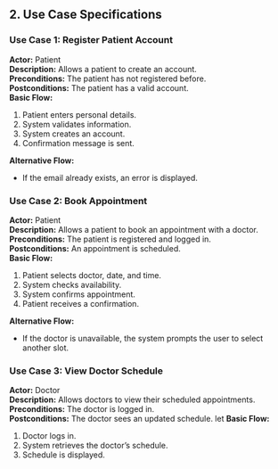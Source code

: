## 2. Use Case Specifications

### Use Case 1: Register Patient Account
**Actor:** Patient  
**Description:** Allows a patient to create an account.  
**Preconditions:** The patient has not registered before.  
**Postconditions:** The patient has a valid account.  
**Basic Flow:**
1. Patient enters personal details.
2. System validates information.
3. System creates an account.
4. Confirmation message is sent.

**Alternative Flow:**
- If the email already exists, an error is displayed.

### Use Case 2: Book Appointment
**Actor:** Patient  
**Description:** Allows a patient to book an appointment with a doctor.  
**Preconditions:** The patient is registered and logged in.  
**Postconditions:** An appointment is scheduled.  
**Basic Flow:**
1. Patient selects doctor, date, and time.
2. System checks availability.
3. System confirms appointment.
4. Patient receives a confirmation.

**Alternative Flow:**
- If the doctor is unavailable, the system prompts the user to select another slot.

### Use Case 3: View Doctor Schedule
**Actor:** Doctor  
**Description:** Allows doctors to view their scheduled appointments.  
**Preconditions:** The doctor is logged in.  
**Postconditions:** The doctor sees an updated schedule.  let
**Basic Flow:**
1. Doctor logs in.
2. System retrieves the doctor’s schedule.
3. Schedule is displayed.